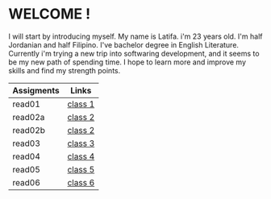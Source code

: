 # WELCOME !

I will start by introducing myself. My name is Latifa. i'm 23 years old. I'm half Jordanian and half Filipino. I've bachelor degree in English Literature. Currently i'm trying a new trip into softwaring development, and it seems to be my new path of spending time. I hope to learn more and improve my skills and find my strength points.

| Assigments | Links                                                                             |
| ---------- | --------------------------------------------------------------------------------- |
| read01     | [class 1](read01.md)  |
| read02a    | [class 2](read02a.md) |
| read02b    | [class 2](read02b.md) |
| read03     | [class 3](read03.md)  |
| read04     | [class 4](read04.md)  |
| read05     | [class 5](read05.md)  |
| read06     | [class 6](read06.md)  |

